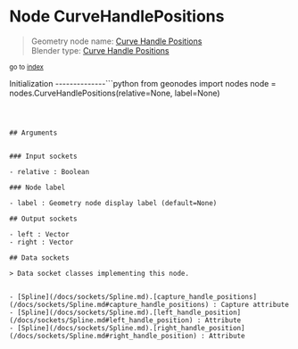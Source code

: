 
# Node CurveHandlePositions

> Geometry node name: [Curve Handle Positions](https://docs.blender.org/manual/en/latest/modeling/geometry_nodes/curve/curve_handle_position.html)<br>
  Blender type: [Curve Handle Positions](https://docs.blender.org/api/current/bpy.types.GeometryNodeInputCurveHandlePositions.html)
  
<sub>go to [index](/docs/index.md)</sub>

Initialization
--------------```python
from geonodes import nodes
node = nodes.CurveHandlePositions(relative=None, label=None)
```



## Arguments


### Input sockets

- relative : Boolean

### Node label

- label : Geometry node display label (default=None)

## Output sockets

- left : Vector
- right : Vector

## Data sockets

> Data socket classes implementing this node.
  
  
- [Spline](/docs/sockets/Spline.md).[capture_handle_positions](/docs/sockets/Spline.md#capture_handle_positions) : Capture attribute
- [Spline](/docs/sockets/Spline.md).[left_handle_position](/docs/sockets/Spline.md#left_handle_position) : Attribute
- [Spline](/docs/sockets/Spline.md).[right_handle_position](/docs/sockets/Spline.md#right_handle_position) : Attribute
  
